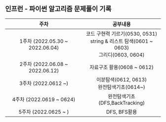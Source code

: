 ## 인프런 - 파이썬 알고리즘 문제풀이 기록

|              주차               |                                            공부내용                                            |
| :-----------------------------: | :--------------------------------------------------------------------------------------------: |
| 1주차 (2022.05.30 ~ 2022.06.04) | 코드 구현력 기르기(0530, 0531) </br>string & 리스트 탐색(0601 ~ 0603) </br> 그리디(0603, 0604) |
| 2주차 (2022.06.08 ~ 2022.06.12) |                                   자료구조 활용(0608 ~ 0612)                                   |
|       3주차 (2022.0612 ~)       |                          이분탐색(0612, 0613)</br>완전탐색기초(0614~)                          |
|    4주차 (2022.0619 ~ 0624)     |                                 완전탐색기초(DFS,BackTracking)                                 |
|      5주차 (2022.0625 ~ )       |                                          DFS, BFS활용                                          |
